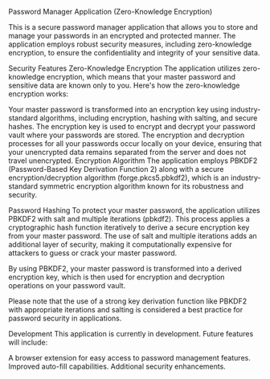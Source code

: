 Password Manager Application (Zero-Knowledge Encryption)

This is a secure password manager application that allows you to store and manage your passwords in an encrypted and protected manner. The application employs robust security measures, including zero-knowledge encryption, to ensure the confidentiality and integrity of your sensitive data.

Security Features
Zero-Knowledge Encryption
The application utilizes zero-knowledge encryption, which means that your master password and sensitive data are known only to you. Here's how the zero-knowledge encryption works:

Your master password is transformed into an encryption key using industry-standard algorithms, including encryption, hashing with salting, and secure hashes.
The encryption key is used to encrypt and decrypt your password vault where your passwords are stored.
The encryption and decryption processes for all your passwords occur locally on your device, ensuring that your unencrypted data remains separated from the server and does not travel unencrypted.
Encryption Algorithm
The application employs PBKDF2 (Password-Based Key Derivation Function 2) along with a secure encryption/decryption algorithm (forge.pkcs5.pbkdf2), which is an industry-standard symmetric encryption algorithm known for its robustness and security.

Password Hashing
To protect your master password, the application utilizes PBKDF2 with salt and multiple iterations (pbkdf2). This process applies a cryptographic hash function iteratively to derive a secure encryption key from your master password. The use of salt and multiple iterations adds an additional layer of security, making it computationally expensive for attackers to guess or crack your master password.

By using PBKDF2, your master password is transformed into a derived encryption key, which is then used for encryption and decryption operations on your password vault.

Please note that the use of a strong key derivation function like PBKDF2 with appropriate iterations and salting is considered a best practice for password security in applications.

Development
This application is currently in development. Future features will include:

A browser extension for easy access to password management features.
Improved auto-fill capabilities.
Additional security enhancements.
